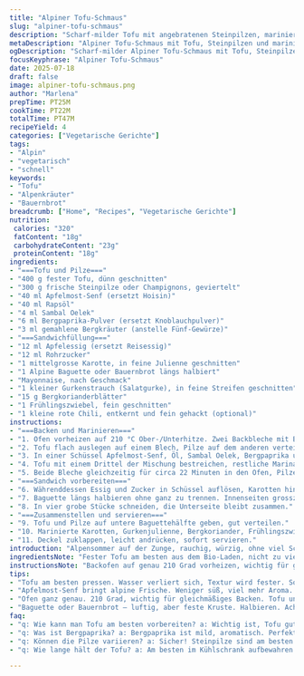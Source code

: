 ```yaml
---
title: "Alpiner Tofu-Schmaus"
slug: "alpiner-tofu-schmaus"
description: "Scharf-milder Tofu mit angebratenen Steinpilzen, marinierten Karotten und Gurken in luftiger Baguette. Statt üblichen Sichuan-Gewürzen Appenzeller-Würze und Alpenkräuter. Gebacken bei 210 °C, sanft gerührt. Ersatz von Hoisin durch würzigen Apfelmost-Senf aus dem Emmental. Kombi von Sambal oelek und Pulverschindel (Bergpaprika) für Wärmekick. Krokante Karotten innen. Frisch, schlicht, wild. Dabei Kräuterfrische von Bergkoriander, fast ein bisschen wie Davoser scharfes Kräuterlisolat. Für den schnellen Hunger in Hüttenstil. Gabel braucht man selten."
metaDescription: "Alpiner Tofu-Schmaus mit Tofu, Steinpilzen und marinierten Karotten - perfektes Alpengericht für schnellen Hunger."
ogDescription: "Scharf-milder Alpiner Tofu-Schmaus mit Tofu, Steinpilzen und knackigen Karotten in luftigem Baguette - ideal für einen schnellen Abstecher in die Bergwelt."
focusKeyphrase: "Alpiner Tofu-Schmaus"
date: 2025-07-18
draft: false
image: alpiner-tofu-schmaus.png
author: "Marlena"
prepTime: PT25M
cookTime: PT22M
totalTime: PT47M
recipeYield: 4
categories: ["Vegetarische Gerichte"]
tags:
- "Alpin"
- "vegetarisch"
- "schnell"
keywords:
- "Tofu"
- "Alpenkräuter"
- "Bauernbrot"
breadcrumb: ["Home", "Recipes", "Vegetarische Gerichte"]
nutrition: 
 calories: "320"
 fatContent: "18g"
 carbohydrateContent: "23g"
 proteinContent: "18g"
ingredients:
- "===Tofu und Pilze==="
- "400 g fester Tofu, dünn geschnitten"
- "300 g frische Steinpilze oder Champignons, geviertelt"
- "40 ml Apfelmost-Senf (ersetzt Hoisin)"
- "40 ml Rapsöl"
- "4 ml Sambal Oelek"
- "6 ml Bergpaprika-Pulver (ersetzt Knoblauchpulver)"
- "3 ml gemahlene Bergkräuter (anstelle Fünf-Gewürze)"
- "===Sandwichfüllung==="
- "12 ml Apfelessig (ersetzt Reisessig)"
- "12 ml Rohrzucker"
- "1 mittelgrosse Karotte, in feine Julienne geschnitten"
- "1 Alpine Baguette oder Bauernbrot längs halbiert"
- "Mayonnaise, nach Geschmack"
- "1 kleiner Gurkenstrauch (Salatgurke), in feine Streifen geschnitten"
- "15 g Bergkorianderblätter"
- "1 Frühlingszwiebel, fein geschnitten"
- "1 kleine rote Chili, entkernt und fein gehackt (optional)"
instructions:
- "===Backen und Marinieren==="
- "1. Ofen vorheizen auf 210 °C Ober-/Unterhitze. Zwei Backbleche mit Backpapier oder Sennentuch auslegen."
- "2. Tofu flach auslegen auf einem Blech, Pilze auf dem anderen verteilen."
- "3. In einer Schüssel Apfelmost-Senf, Öl, Sambal Oelek, Bergpaprika und Bergkräuter verrühren."
- "4. Tofu mit einem Drittel der Mischung bestreichen, restliche Marinade über den Pilzen verteilen, gut durchmischen."
- "5. Beide Bleche gleichzeitig für circa 22 Minuten in den Ofen, Pilze nach 11 Minuten wenden, Tofu nicht wenden."
- "===Sandwich vorbereiten==="
- "6. Währenddessen Essig und Zucker in Schüssel auflösen, Karotten hineingeben, 15 Minuten ziehen lassen. Danach gut abtropfen lassen."
- "7. Baguette längs halbieren ohne ganz zu trennen. Innenseiten grosszügig mit Mayonnaise bestreichen."
- "8. In vier grobe Stücke schneiden, die Unterseite bleibt zusammen."
- "===Zusammenstellen und servieren==="
- "9. Tofu und Pilze auf untere Baguettehälfte geben, gut verteilen."
- "10. Marinierte Karotten, Gurkenjulienne, Bergkoriander, Frühlingszwiebeln und nach Belieben Chili darüber streuen."
- "11. Deckel zuklappen, leicht andrücken, sofort servieren."
introduction: "Alpensommer auf der Zunge, rauchig, würzig, ohne viel Schnickschnack. Tofu, kein fader Gschmäck, hier mit kräftiger Marinade, Apfelmost-Senf bringt lokale Note. Pilze frisch, geviertelt, weich vom Ofen, fast wie vom Holzfeuer. Karotten knackig eingelegt, Kontrast zur Holzbretterbrot-Textur. Baguette oder Bauernbrot von der Bergbäckerei, milder Sauerteig. Bergkoriander bringt aufs nächste Level, fast, als stamme es direkt aus einer Bergwiese. Chili optional, für die paar Grad extra Sommerhitze. Keine Sahne, kein Käse, dabei vollwertig und alpine-klar. Kann ohne tierische Zutaten, doch wir ergänzten mit Appenzeller-Würze – in der Marinade, aber sachte, nur als Aroma-Pogo für das alpine Gefühl. Schnell zubereitet, aber mit Kraft, begleitet von einem kühlen Rivella oder frisch gezapftem Bärgbräu. Tageslicht in der Küche, Blick auf Gletscher, einfach."
ingredientsNote: "Fester Tofu am besten aus dem Bio-Laden, nicht zu viel Wasser verlieren beim Backen. Steinpilze verwenden, wann immer Saison ist, sonst gute Champignons. Apfelmost-Senf ist eine Schweizer Spezialität, würziger als Hoisin, aber weniger süss, bringt Alpenspiel ins Glas. Bergpaprika ist mild und aromatisch, ersetzt Knoblauchpulver mit Ziel auf alpine Kräuterwelt. Bergkräuter ersetzen Chinagewürze, bringen heimische alpine Noten. Essig aus Apfel, weniger sauer, mehr Frucht, süsser Rohrzucker balanciert die Säure. Karotten in feine Julienne schneiden, gibt frischen Biss. Alpen-Koriander, nicht überall leicht erhältlich, ersetzt frische Koriander. Alpine Baguette oder Schweizer Bauernbrot, luftig oder mit einer dicken Kruste, je nach Tagesform. Wer mag, streut etwas Appenzeller-Würze in die Marinade, kein klassischer Käse, sondern als Gewürz."
instructionsNote: "Backofen auf genau 210 Grad vorheizen, wichtig für gleichmässiges Backen. Tofu wird nicht gewendet, bleibt so saftig, Pilze unbedingt wenden nach halber Zeit, sonst werden sie trocken. Marinade genau aufteilen: ein Teil für Tofu, der Rest für Pilze, gut vermengen. Karotten in Essig-Zucker-Gemisch einlegen, mindestens 15 Minuten, um knackige Frische zu behalten. Baguette vorsichtig halbieren, nicht ganz durchschneiden, so hält es besser zusammen und falls man draussen isst, rüttelt nichts auseinander. Mayonnaise standard, kann Kräuterbutter ersetzen. Aber scharf, grob und alpenfrisch soll's sein. Deckel drauf, mit der Hand leicht andrücken, nicht quetschen. Sofort essen, damit die Texturen nicht vermatschen. Eisberg-Salat wäre mager, Gurke passt besser, frisch, präzise. Optional Chili für Hüttenchili-Herz. Nicht warm? Kein Problem, schmeckt auch kalt und auf der Gabel bleibt's grob. Hochalpines Streetfood, zünftige Mahlzeit für auf dem Berggipfel oder beim Naturfest."
tips:
- "Tofu am besten pressen. Wasser verliert sich, Textur wird fester. So absorbiert der Tofu mehr von der Marinade. Ideal für den Geschmack. Steinpilze frisch, Saison nutzen. Champignons sind Alternativen. Aber frisch muss es sein, für den perfekten Umami."
- "Apfelmost-Senf bringt alpine Frische. Weniger süß, viel mehr Aroma. Bergpaprika ist mild, etwas rauchig. Der ersetzt auch oft Knoblauch. Gute Wahl für den alpinen Wurstgeschmack. Karotten nicht zu lange marinieren. 15 Minuten. Knackigkeit bleibt."
- "Ofen ganz genau. 210 Grad, wichtig für gleichmäßiges Backen. Tofu und Pilze gleichzeitig rein. Aber umdrehen beim Pilz, sonst trocken. Tofu bleibt saftig. Verfeinern mit Appenzeller-Würze geht. Genau die richtige Menge für die Würze, ohne Käse."
- "Baguette oder Bauernbrot – luftig, aber feste Kruste. Halbieren. Achte darauf, nicht ganz durchschneiden. Es muss zusammenhalten. Diese Sandwich ist für unterwegs. Ideal für Ausflüge in die Berge. Schnapp dir ein Rivella dazu, der perfekte Erfrischungsbegleiter."
faq:
- "q: Wie kann man Tofu am besten vorbereiten? a: Wichtig ist, Tofu gut zu pressen. Wasser abtropfen lassen. Dann wird er fester. Marinade besser absorbieren. Für Geschmack unschlagbar."
- "q: Was ist Bergpaprika? a: Bergpaprika ist mild, aromatisch. Perfekt, um Knoblauch zu ersetzen. Manchmal auch bei wenig Aroma nötig. Bei vielen Gerichten verwenden. Gut für die alpine Küche."
- "q: Können die Pilze variieren? a: Sicher! Steinpilze sind am besten. Wenn nicht verfügbar, Champignons sind super. Die Saison ist entscheidend. Frischer Geschmack wichtig für dein Gericht."
- "q: Wie lange hält der Tofu? a: Am besten im Kühlschrank aufbewahren. Kann für eine Woche gut sein. Oder einfrieren, für längere Zeit. Nicht vergessen, das Wasser abzutropfen."

---
```

